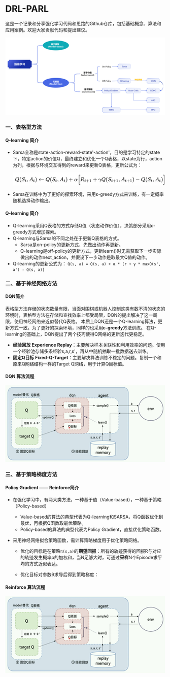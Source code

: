 # DRL-PARL
这是一个记录和分享强化学习代码和思路的Github仓库，包括基础概念、算法和应用案例。欢迎大家贡献代码和提出建议。
<div align="center">
  <img src="https://github.com/YangRongtai/DRL-PARL/blob/master/RL%E6%A6%82%E8%A7%88.png">
</div>

### 一、表格型方法
#### Q-learning 简介
- Sarsa全称是state-action-reward-state'-action'，目的是学习特定的state下，特定action的价值Q，最终建立和优化一个Q表格，以state为行，action为列，根据与环境交互得到的reward来更新Q表格，更新公式为：
  
  <div align="center">
    <img src="https://github.com/YangRongtai/DRL-PARL/blob/master/data/Sarsa.png">
  </div>
- Sarsa在训练中为了更好的探索环境，采用ε-greedy方式来训练，有一定概率随机选择动作输出。

#### Q-learning 简介
- Q-learning采用Q表格的方式存储Q值（状态动作价值），决策部分采用ε-greedy方式增加探索。
- Q-learning与Sarsa的不同之处在于更新Q表格的方式。
  - Sarsa是on-policy的更新方式，先做出动作再更新。
  - Q-learning是off-policy的更新方式，更新learn()时无需获取下一步实际做出的动作next_action，并假设下一步动作是取最大Q值的动作。
- Q-learning的更新公式为：
  `Q(s, a) = Q(s, a) + α * [r + γ * maxQ(s', a') - Q(s, a)]`

### 二、基于神经网络方法
#### DQN简介
  表格型方法存储的状态数量有限，当面对围棋或机器人控制这类有数不清的状态的环境时，表格型方法在存储和查找效率上都受局限，DQN的提出解决了这一局限，使用神经网络来近似替代Q表格。
本质上DQN还是一个Q-learning算法，更新方式一致。为了更好的探索环境，同样的也采用**ε-greedy**方法训练。
在Q-learning的基础上，DQN提出了两个技巧使得Q网络的更新迭代更稳定。
- **经验回放 Experience Replay**：主要解决样本关联性和利用效率的问题。使用一个经验池存储多条经验s,a,r,s'，再从中随机抽取一批数据送去训练。
- **固定Q目标 Fixed-Q-Target**：主要解决算法训练不稳定的问题。复制一个和原来Q网络结构一样的Target Q网络，用于计算Q目标值。
#### DQN 算法流程
  <div align="center">
    <img src="https://github.com/YangRongtai/DRL-PARL/blob/master/data/DQN.png">
  </div>

### 三、基于策略梯度方法
#### Policy Gradient —— Reinforce简介
- 在强化学习中，有两大类方法，一种基于值（Value-based），一种基于策略（Policy-based）
  - Value-based的算法的典型代表为Q-learning和SARSA，将Q函数优化到最优，再根据Q函数取最优策略。
  - Policy-based的算法的典型代表为Policy Gradient，直接优化策略函数。

- 采用神经网络拟合策略函数，需计算策略梯度用于优化策略网络。
  - 优化的目标是在策略`π(s,a)`的**期望回报**：所有的轨迹获得的回报R与对应的轨迹发生概率p的加权和，当N足够大时，可通过**采样**N个Episode求平均的方式近似表达。

  - 优化目标对参数θ求导后得到策略梯度：

#### Reinforce 算法流程
  <div align="center">
    <img src="https://github.com/YangRongtai/DRL-PARL/blob/master/data/DQN.png">
  </div>
